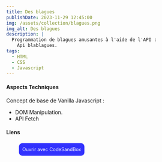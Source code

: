 ```yaml
---
title: Des blagues
publishDate: 2023-11-29 12:45:00
img: /assets/collection/blagues.png
img_alt: Des blagues
description: |
  Programmation de blagues amusantes à l'aide de l'API : 
    Api blablagues.
tags:
  - HTML
  - CSS
  - Javascript
---
```


#### Aspects Techniques

Concept de base de Vanilla Javascript :

- DOM Manipulation.
- API Fetch

#### Liens

<ul class="liens__list" > 
<li class="liens__item"> <a href="https://codesandbox.io/p/sandbox/blablague-forked-d7qsmv?file=%2Fsrc%2Fstyles.css%3A13%2C7" target="_blank" class="liens__link" > Ouvrir avec CodeSandBox </a> </li>
</ul>

  <style>
    .liens__list {
      display:flex; justify-content: left; align-items: center;
      list-style: none; gap: 20px;  

    }
    
    .liens__link {
      display: block;
       background: rgba(0, 0, 255, 0.8);
      color: white;
      padding: 10px;
      border-radius: 10px;
      text-decoration: none;
      transform: scale(.9);
      transition: all .2s;
    }
    .liens__link:hover {
      background: rgb(61, 4, 249);
      transform: translateY(3px) scale(1);
      color: black;
      
    }

  </style>
